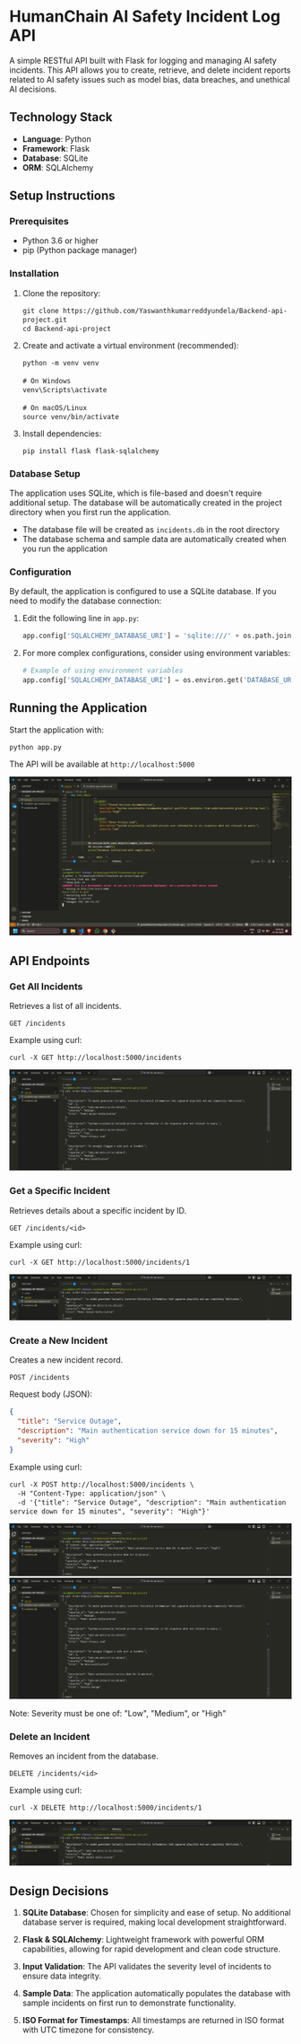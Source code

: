 # HumanChain AI Safety Incident Log API
A simple RESTful API built with Flask for logging and managing AI safety incidents. This API allows you to create, retrieve, and delete incident reports related to AI safety issues such as model bias, data breaches, and unethical AI decisions.


## Technology Stack

- **Language**: Python
- **Framework**: Flask
- **Database**: SQLite
- **ORM**: SQLAlchemy

## Setup Instructions

### Prerequisites

- Python 3.6 or higher
- pip (Python package manager)

### Installation

1. Clone the repository:
   ```
   git clone https://github.com/Yaswanthkumarreddyundela/Backend-api-project.git
   cd Backend-api-project
   ```

2. Create and activate a virtual environment (recommended):
   ```
   python -m venv venv
   
   # On Windows
   venv\Scripts\activate
   
   # On macOS/Linux
   source venv/bin/activate
   ```

3. Install dependencies:
   ```
   pip install flask flask-sqlalchemy
   ```

### Database Setup

The application uses SQLite, which is file-based and doesn't require additional setup. The database will be automatically created in the project directory when you first run the application.

- The database file will be created as `incidents.db` in the root directory
- The database schema and sample data are automatically created when you run the application

### Configuration

By default, the application is configured to use a SQLite database. If you need to modify the database connection:

1. Edit the following line in `app.py`:
   ```python
   app.config['SQLALCHEMY_DATABASE_URI'] = 'sqlite:///' + os.path.join(BASE_DIR, 'incidents.db')
   ```

2. For more complex configurations, consider using environment variables:
   ```python
   # Example of using environment variables
   app.config['SQLALCHEMY_DATABASE_URI'] = os.environ.get('DATABASE_URL', 'sqlite:///' + os.path.join(BASE_DIR, 'incidents.db'))
   ```

## Running the Application

Start the application with:

```
python app.py
```

The API will be available at `http://localhost:5000`

![Running the Application](images/0.png)

## API Endpoints

### Get All Incidents

Retrieves a list of all incidents.

```
GET /incidents
```

Example using curl:
```
curl -X GET http://localhost:5000/incidents
```
![Get All Incidents](images/1.png)
### Get a Specific Incident

Retrieves details about a specific incident by ID.

```
GET /incidents/<id>
```

Example using curl:
```
curl -X GET http://localhost:5000/incidents/1
```

![Get a Specific Incident](images/4.png)

### Create a New Incident

Creates a new incident record.

```
POST /incidents
```

Request body (JSON):
```json
{
  "title": "Service Outage",
  "description": "Main authentication service down for 15 minutes",
  "severity": "High"
}
```

Example using curl:
```
curl -X POST http://localhost:5000/incidents \
  -H "Content-Type: application/json" \
  -d '{"title": "Service Outage", "description": "Main authentication service down for 15 minutes", "severity": "High"}'
```
![Create a New Incident](images/2.png)
![](images/3.png)

Note: Severity must be one of: "Low", "Medium", or "High"

### Delete an Incident

Removes an incident from the database.

```
DELETE /incidents/<id>
```

Example using curl:
```
curl -X DELETE http://localhost:5000/incidents/1
```
![Delete an Incident](images/4.png)
## Design Decisions

1. **SQLite Database**: Chosen for simplicity and ease of setup. No additional database server is required, making local development straightforward.

2. **Flask & SQLAlchemy**: Lightweight framework with powerful ORM capabilities, allowing for rapid development and clean code structure.

3. **Input Validation**: The API validates the severity level of incidents to ensure data integrity.

4. **Sample Data**: The application automatically populates the database with sample incidents on first run to demonstrate functionality.

5. **ISO Format for Timestamps**: All timestamps are returned in ISO format with UTC timezone for consistency.
